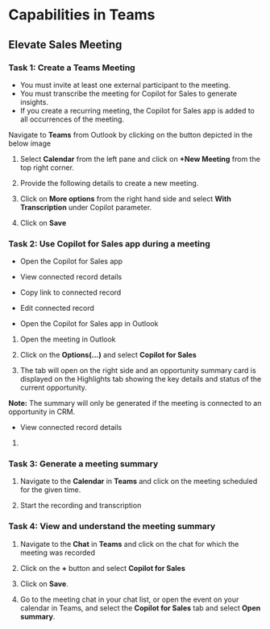 # Capabilities in Teams 

## Elevate Sales Meeting 

### Task 1: Create a Teams Meeting

- You must invite at least one external participant to the meeting.
- You must transcribe the meeting for Copilot for Sales to generate insights.
- If you create a recurring meeting, the Copilot for Sales app is added to all occurrences of the meeting.

Navigate to **Teams** from Outlook by clicking on the button depicted in the below image

1. Select **Calendar** from the left pane and click on **+New Meeting** from the top right corner.

1. Provide the following details to create a new meeting.

1. Click on **More options** from the right hand side and select **With Transcription** under Copilot parameter.
   
1. Click on **Save**

### Task 2: Use Copilot for Sales app during a meeting

- Open the Copilot for Sales app
- View connected record details
- Copy link to connected record
- Edit connected record

- Open the Copilot for Sales app in Outlook

1. Open the meeting in Outlook

1. Click on the **Options(...)** and select **Copilot for Sales**

1. The tab will open on the right side and an opportunity summary card is displayed on the Highlights tab showing the key details and status of the current opportunity.

**Note:** The summary will only be generated if the meeting is connected to an opportunity in CRM.

- View connected record details

1. 


 ### Task 3: Generate a meeting summary

1. Navigate to the **Calendar** in **Teams** and click on the meeting scheduled for the given time.

1. Start the recording and transcription
   
### Task 4: View and understand the meeting summary

1. Navigate to the **Chat** in **Teams** and click on the chat for which the meeting was recorded

1. Click on the **+** button and select **Copilot for Sales**

1. Click on **Save**.

1. Go to the meeting chat in your chat list, or open the event on your calendar in Teams, and select the **Copilot for Sales** tab and select **Open summary**. 
